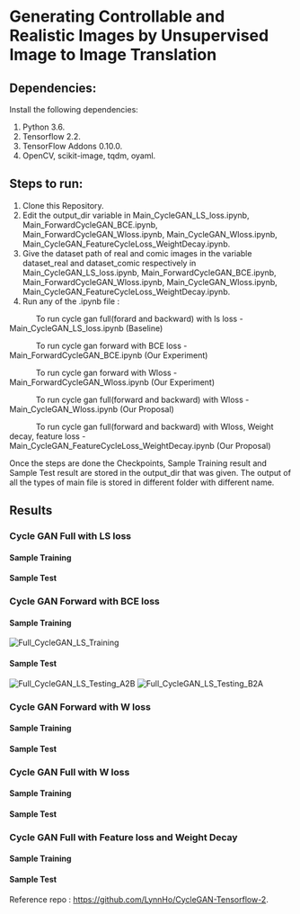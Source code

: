# Generating Controllable and Realistic Images by Unsupervised Image to Image Translation

## Dependencies:

Install the following dependencies:

1. Python 3.6.
2. Tensorflow 2.2.
3. TensorFlow Addons 0.10.0.
4. OpenCV, scikit-image, tqdm, oyaml.

## Steps to run:

1. Clone this Repository.
2. Edit the output_dir variable in Main_CycleGAN_LS_loss.ipynb, Main_ForwardCycleGAN_BCE.ipynb, Main_ForwardCycleGAN_Wloss.ipynb, Main_CycleGAN_Wloss.ipynb, Main_CycleGAN_FeatureCycleLoss_WeightDecay.ipynb.
3. Give the dataset path of real and comic images in the variable dataset_real and dataset_comic respectively in Main_CycleGAN_LS_loss.ipynb, Main_ForwardCycleGAN_BCE.ipynb, Main_ForwardCycleGAN_Wloss.ipynb, Main_CycleGAN_Wloss.ipynb, Main_CycleGAN_FeatureCycleLoss_WeightDecay.ipynb.
4. Run any of the .ipynb file :

&nbsp;&nbsp;&nbsp;&nbsp;&nbsp;&nbsp;&nbsp;&nbsp;&nbsp;&nbsp;&nbsp;&nbsp;To run cycle gan full(forard and backward) with ls loss - Main_CycleGAN_LS_loss.ipynb (Baseline)

&nbsp;&nbsp;&nbsp;&nbsp;&nbsp;&nbsp;&nbsp;&nbsp;&nbsp;&nbsp;&nbsp;&nbsp;To run cycle gan forward with BCE loss - Main_ForwardCycleGAN_BCE.ipynb (Our Experiment)

&nbsp;&nbsp;&nbsp;&nbsp;&nbsp;&nbsp;&nbsp;&nbsp;&nbsp;&nbsp;&nbsp;&nbsp;To run cycle gan forward with Wloss - Main_ForwardCycleGAN_Wloss.ipynb (Our Experiment)

&nbsp;&nbsp;&nbsp;&nbsp;&nbsp;&nbsp;&nbsp;&nbsp;&nbsp;&nbsp;&nbsp;&nbsp;To run cycle gan full(forward and backward) with Wloss - Main_CycleGAN_Wloss.ipynb (Our Proposal)

&nbsp;&nbsp;&nbsp;&nbsp;&nbsp;&nbsp;&nbsp;&nbsp;&nbsp;&nbsp;&nbsp;&nbsp;To run cycle gan full(forward and backward) with Wloss, Weight decay, feature loss - Main_CycleGAN_FeatureCycleLoss_WeightDecay.ipynb (Our Proposal)



Once the steps are done the Checkpoints, Sample Training result and Sample Test result are stored in the output_dir that was given. The output of all the types of main file is stored in different folder with different name.

## Results

### Cycle GAN Full with LS loss
#### Sample Training
#### Sample Test

### Cycle GAN Forward with BCE loss
#### Sample Training
![Full_CycleGAN_LS_Training](/uploads/67125bf52ef664569641699139f0d1c1/Full_CycleGAN_LS_Training.PNG)
#### Sample Test
![Full_CycleGAN_LS_Testing_A2B](/uploads/b9239a22b49888675b1b3f8d2e9229fd/Full_CycleGAN_LS_Testing_A2B.PNG)
![Full_CycleGAN_LS_Testing_B2A](/uploads/917f68e633df07979fad7209558bd2be/Full_CycleGAN_LS_Testing_B2A.PNG)

### Cycle GAN Forward with W loss
#### Sample Training
#### Sample Test

### Cycle GAN Full with W loss
#### Sample Training
#### Sample Test

### Cycle GAN Full with Feature loss and Weight Decay
#### Sample Training
#### Sample Test

Reference repo : https://github.com/LynnHo/CycleGAN-Tensorflow-2.
